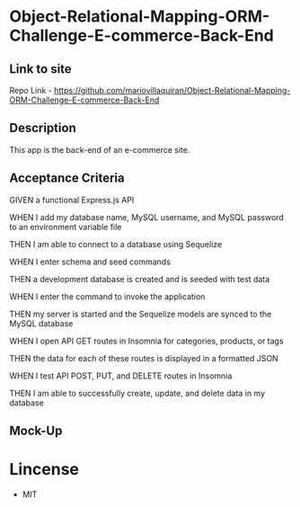 # Object-Relational-Mapping-ORM-Challenge-E-commerce-Back-End

## Link to site

Repo Link - https://github.com/mariovillaquiran/Object-Relational-Mapping-ORM-Challenge-E-commerce-Back-End 

## Description

This app is the back-end of an e-commerce site. 

## Acceptance Criteria

GIVEN a functional Express.js API

WHEN I add my database name, MySQL username, and MySQL password to an environment variable file

THEN I am able to connect to a database using Sequelize

WHEN I enter schema and seed commands

THEN a development database is created and is seeded with test data

WHEN I enter the command to invoke the application

THEN my server is started and the Sequelize models are synced to the MySQL database

WHEN I open API GET routes in Insomnia for categories, products, or tags

THEN the data for each of these routes is displayed in a formatted JSON

WHEN I test API POST, PUT, and DELETE routes in Insomnia

THEN I am able to successfully create, update, and delete data in my database


## Mock-Up


# Lincense

- MIT
